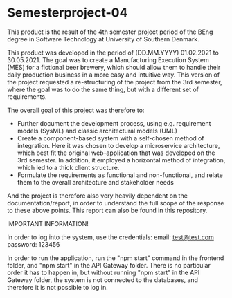 # Semesterproject-04

This product is the result of the 4th semester project period of the BEng degree in Software Technology at University of Southern Denmark. 

This product was developed in the period of (DD.MM.YYYY) 01.02.2021 to 30.05.2021. The goal was to create a Manufacturing Execution System (MES) for a fictional beer brewery, which should allow them to handle their daily production business in a more easy and intuitive way. This version of the project requested a re-structuring of the project from the 3rd semester, where the goal was to do the same thing, but with a different set of requirements.

The overall goal of this project was therefore to:
- Further document the development process, using e.g. requirement models (SysML) and classic architectural models (UML)
- Create a component-based system with a self-chosen method of integration. Here it was chosen to develop a microservice architecture, which best fit the original web-application that was developed on the 3rd semester. In addition, it employed a horizontal method of integration, which led to a thick client structure.
- Formulate the requirements as functional and non-functional, and relate them to the overall architecture and stakeholder needs

And the project is therefore also very heavily dependent on the documentation/report, in order to understand the full scope of the response to these above points. This report can also be found in this repository.

IMPORTANT INFORMATION! 

In order to log into the system, use the credentials: email: test@test.com password: 123456

In order to run the application, run the "npm start" command in the frontend folder, and "npm start" in the API Gateway folder. There is no particular order it has to happen in, but without running "npm start" in the API Gateway folder, the system is not connected to the databases, and therefore it is not possible to log in.
